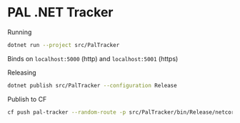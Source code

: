 # PAL .NET Tracker

Running

```bash
dotnet run --project src/PalTracker
```

Binds on `localhost:5000` (http) and `localhost:5001` (https)

Releasing

```bash
dotnet publish src/PalTracker --configuration Release
```

Publish to CF

```bash
cf push pal-tracker --random-route -p src/PalTracker/bin/Release/netcoreapp2.1/publish
```